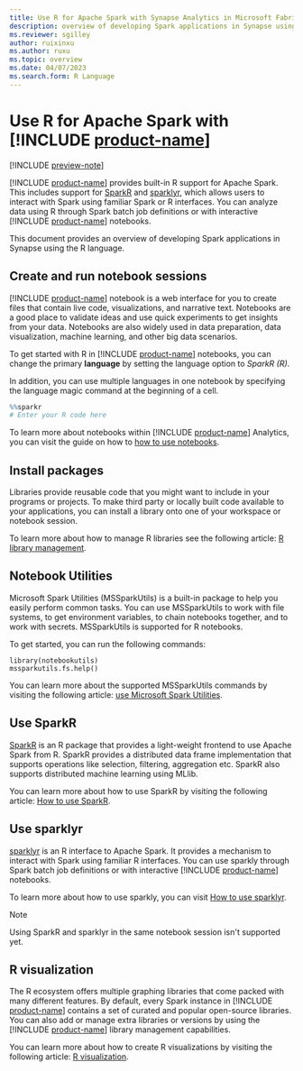 ```yaml
---
title: Use R for Apache Spark with Synapse Analytics in Microsoft Fabric
description: overview of developing Spark applications in Synapse using the R language.
ms.reviewer: sgilley
author: ruixinxu
ms.author: ruxu
ms.topic: overview 
ms.date: 04/07/2023
ms.search.form: R Language
---
```


# Use R for Apache Spark with [!INCLUDE [product-name](../includes/product-name.md)]


[!INCLUDE [preview-note](../includes/preview-note.md)]

[!INCLUDE [product-name](../includes/product-name.md)] provides built-in R support for Apache Spark. This includes support for [SparkR](https://spark.apache.org/docs/latest/sparkr.html) and [sparklyr](https://spark.rstudio.com/), which allows users to interact with Spark using familiar Spark or R interfaces. You can analyze data using R through Spark batch job definitions or with interactive [!INCLUDE [product-name](../includes/product-name.md)] notebooks. 

This document provides an overview of developing Spark applications in Synapse using the R language. 

## Create and run notebook sessions

[!INCLUDE [product-name](../includes/product-name.md)] notebook is a web interface for you to create files that contain live code, visualizations, and narrative text. Notebooks are a good place to validate ideas and use quick experiments to get insights from your data. Notebooks are also widely used in data preparation, data visualization, machine learning, and other big data scenarios.

To get started with R in [!INCLUDE [product-name](../includes/product-name.md)] notebooks, you can change the primary **language** by setting the language option to _SparkR (R)_.

In addition, you can use multiple languages in one notebook by specifying the language magic command at the beginning of a cell.

```R
%%sparkr
# Enter your R code here
```
To learn more about notebooks within [!INCLUDE [product-name](../includes/product-name.md)] Analytics, you can visit the guide on how to [how to use notebooks](../data-engineering/how-to-use-notebook.md).

## Install packages

Libraries provide reusable code that you might want to include in your programs or projects. To make third party or locally built code available to your applications, you can install a library onto one of your workspace or notebook session. 

To learn more about how to manage R libraries see the following article: [R library management](./r-library-management.md).

## Notebook Utilities
Microsoft Spark Utilities (MSSparkUtils) is a built-in package to help you easily perform common tasks. You can use MSSparkUtils to work with file systems, to get environment variables, to chain notebooks together, and to work with secrets. MSSparkUtils is supported for R notebooks.

To get started, you can run the following commands:

```SparkR
library(notebookutils)
mssparkutils.fs.help()
```
You can learn more about the supported MSSparkUtils commands by visiting the following article: [use Microsoft Spark Utilities](../data-engineering/microsoft-spark-utilities.md).

## Use SparkR

[SparkR](https://spark.apache.org/docs/latest/sparkr.html) is an R package that provides a light-weight frontend to use Apache Spark from R. SparkR provides a distributed data frame implementation that supports operations like selection, filtering, aggregation etc. SparkR also supports distributed machine learning using MLlib.

You can learn more about how to use SparkR by visiting the following article: [How to use SparkR](./r-use-sparkr.md).

## Use sparklyr
[sparklyr](https://spark.rstudio.com/) is an R interface to Apache Spark. It provides a mechanism to interact with Spark using familiar R interfaces. You can use sparkly through Spark batch job definitions or with interactive [!INCLUDE [product-name](../includes/product-name.md)] notebooks. 

To learn more about how to use sparkly, you can visit [How to use sparklyr](./r-use-sparklyr.md).

> [!NOTE] 
> Using SparkR and sparklyr in the same notebook session isn't supported yet.

## R visualization 
The R ecosystem offers multiple graphing libraries that come packed with many different features. By default, every Spark instance in [!INCLUDE [product-name](../includes/product-name.md)] contains a set of curated and popular open-source libraries. You can also add or manage extra libraries or versions by using the [!INCLUDE [product-name](../includes/product-name.md)] library management capabilities.

You can learn more about how to create R visualizations by visiting the following article: [R visualization](./r-visualization.md).

